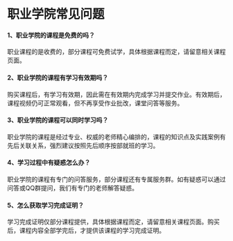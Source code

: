 # 职业学院常见问题

#### 1、职业学院的课程是免费的吗？

职业课程的是收费的，部分课程可免费试学，具体根据课程而定，请留意相关课程页面。

#### 2、职业学院的课程有学习有效期吗？

购买课程后，有学习有效期，因此需在有效期内完成学习并提交作业。有效期后，课程视频仍可正常观看，但不再享受作业批改，课堂问答等服务。

#### 3、职业学院的课程可以同时学习吗？

职业学院的课程是经过专业、权威的老师精心编排的，课程的知识点及实践案例有先后关联关系，强烈建议按照先后顺序按部就班的学习。

#### 4、学习过程中有疑惑怎么办？

职业学院的课程有专门的问答服务，部分课程还有专属服务群。如有疑惑可以通过问答或QQ群提问，我们有专门的老师解答疑惑。

#### 5、怎么获取学习完成证明？

学习完成证明仅部分课程提供，具体根据课程而定，请留意相关课程页面。购买后，课程内容全部学完后，才提供该课程的学习完成证明。
